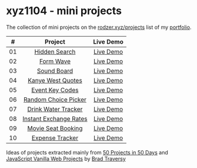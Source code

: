 # xyz1104 - mini projects
The collection of mini projects on the [rodzer.xyz/projects](https://rodzer.xyz/projects) list of my [portfolio](https://rodzer.xyz).

| # | Project   | Live Demo   |
| :---:   | :---: | :---: |
| 01 | [Hidden Search](https://github.com/rogermartitorne/miniProjects/tree/main/2023-11-11%20%40%20Hidden%20Search)  | [Live Demo](https://hiddensearch1104.netlify.app/) |
| 02 | [Form Wave](https://github.com/rogermartitorne/miniProjects/tree/main/2023-11-15%20%40%20Form%20Wave) | [Live Demo](https://formwave1104.netlify.app/) |
| 03 | [Sound Board](https://github.com/rogermartitorne/miniProjects/tree/main/2023-11-16%20%40%20Sound%20Board)   | [Live Demo](https://soundboard1104.netlify.app/) |
| 04 | [Kanye West Quotes](https://github.com/rogermartitorne/miniProjects/tree/main/2023-11-17%20%40%20Kanye%20Quotes) | [Live Demo](https://kanyequotes1104.netlify.app/) |
| 05 | [Event Key Codes](https://github.com/rogermartitorne/miniProjects/tree/main/2023-11-18%20%40%20Event%20KeyCodes) | [Live Demo](https://keycodes1104.netlify.app/) |
| 06 | [Random Choice Picker](https://github.com/rogermartitorne/miniProjects/tree/main/2023-11-20%20%40%20Random%20Choice%20Picker)   | [Live Demo](https://choicepicker1104.netlify.app/) |
| 07 | [Drink Water Tracker](https://github.com/rogermartitorne/miniProjects/tree/main/2023-11-23%20%40%20Drink%20Water%20Tracking)  | [Live Demo](https://drinkwater1104.netlify.app/) |
| 08 | [Instant Exchange Rates](https://github.com/rogermartitorne/miniProjects/tree/main/2023-12-24%20%40%20Instant%20Exchange%20Rates)  | [Live Demo](https://instantexchangerates1104.netlify.app/) |
| 09 | [Movie Seat Booking](https://github.com/rogermartitorne/miniProjects/tree/main/2023-12-27%20%40%20Movie%20Seat%20Booking)   | [Live Demo](https://movieseatbooking1104.netlify.app/) |
| 10 | [Expense Tracker](https://github.com/rogermartitorne/miniProjects/tree/main/2023-12-29%20%40%20Expense%20Tracker)   | [Live Demo](https://expensetracker1104.netlify.app) |

Ideas of projects extracted mainly from [50 Projects in 50 Days](https://github.com/bradtraversy/50projects50days?tab=readme-ov-file) and [JavaScript Vanilla Web Projects](https://github.com/bradtraversy/vanillawebprojects) by [Brad Traversy](https://github.com/bradtraversy)
